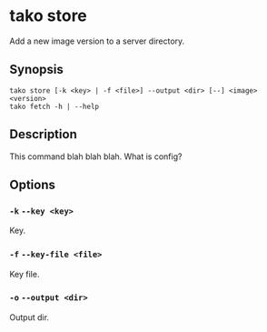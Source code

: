 # tako store

Add a new image version to a server directory.

## Synopsis

    tako store [-k <key> | -f <file>] --output <dir> [--] <image> <version>
    tako fetch -h | --help

## Description

This command blah blah blah.
What is config?

## Options

### `-k` `--key <key>`

Key.

### `-f` `--key-file <file>`

Key file.

### `-o` `--output <dir>`

Output dir.
